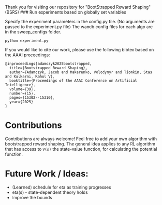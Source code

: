 Thank you for visiting our repository for "BootStrapped Reward Shaping" (BSRS) ### Run experiments based on globally set variables

Specify the experiment parameters in the config.py file. (No arguments are passed to the experiment.py file)
The wandb config files for each algo are in the sweep_configs folder.

```
python experiment.py
```


If you would like to cite our work, please use the following bibtex based on the AAAI proceedings:
```
@inproceedings{adamczyk2025bootstrapped,
  title={Bootstrapped Reward Shaping},
  author={Adamczyk, Jacob and Makarenko, Volodymyr and Tiomkin, Stas and Kulkarni, Rahul V},
  booktitle={Proceedings of the AAAI Conference on Artificial Intelligence},
  volume={39},
  number={15},
  pages={15302--15310},
  year={2025}
}
```
# Contributions
Contributions are always welcome! Feel free to add your own algorithm with bootstrapped reward shaping. The general idea applies to any RL algorithm that has access to `V(s)` the state-value function, for calculating the potential function.


# Future Work / Ideas:
- (Learned) schedule for eta as training progresses
- eta(s) - state-dependent theory holds
- Improve the bounds
